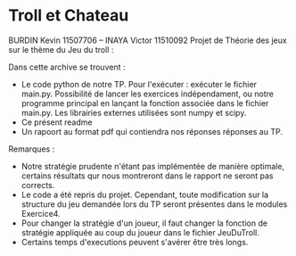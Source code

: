 # Troll et Chateau

BURDIN Kevin 11507706 – INAYA Victor 11510092
Projet de Théorie des jeux sur le thème du Jeu du troll :

Dans cette archive se trouvent : 

- Le code python de notre TP. Pour l'exécuter : exécuter le fichier main.py. Possibilité de lancer les exercices indépendament, ou notre programme principal en lançant la fonction associée dans le fichier main.py. Les librairies externes utilisées sont numpy et scipy. 
- Ce présent readme
- Un rapoort au format pdf qui contiendra nos réponses réponses au TP.

Remarques :

- Notre stratégie prudente n'étant pas implémentée de manière optimale, certains résultats qur nous montreront dans le rapport ne seront pas corrects.
- Le code a été repris du projet. Cependant, toute modification sur la structure du jeu demandée lors du TP seront présentes dans le modules Exercice4.
- Pour changer la stratégie d'un joueur, il faut changer la fonction de stratégie appliquée au coup du joueur dans le fichier JeuDuTroll.
- Certains temps d'executions peuvent s'avérer être très longs.
